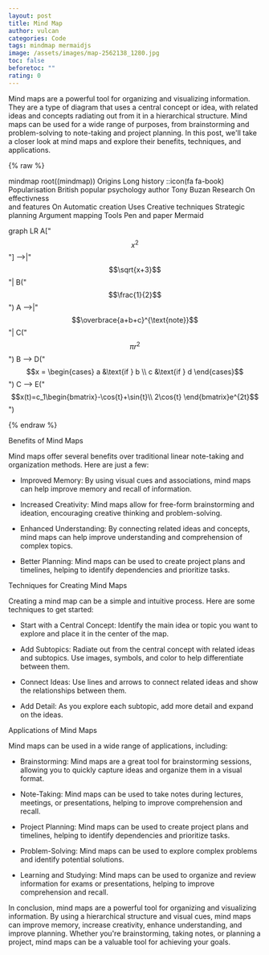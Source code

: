 ```yaml
---
layout: post
title: Mind Map
author: vulcan
categories: Code
tags: mindmap mermaidjs
image: /assets/images/map-2562138_1280.jpg
toc: false
beforetoc: ""
rating: 0
---
```

Mind maps are a powerful tool for organizing and visualizing information. They are a type of diagram that uses a central concept or idea, with related ideas and concepts radiating out from it in a hierarchical structure. Mind maps can be used for a wide range of purposes, from brainstorming and problem-solving to note-taking and project planning. In this post, we'll take a closer look at mind maps and explore their benefits, techniques, and applications.





{% raw %}
<div class="mermaid">
mindmap
root((mindmap))
Origins
Long history
::icon(fa fa-book)
Popularisation
British popular psychology author Tony Buzan
Research
On effectivness<br/>and features
On Automatic creation
Uses
Creative techniques
Strategic planning
Argument mapping
Tools
Pen and paper
Mermaid

graph LR
A["$$x^2$$"] -->|"$$\sqrt{x+3}$$"| B("$$\frac{1}{2}$$")
A -->|"$$\overbrace{a+b+c}^{\text{note}}$$"| C("$$\pi r^2$$")
B --> D("$$x = \begin{cases} a &\text{if } b \\ c &\text{if } d \end{cases}$$")
C --> E("$$x(t)=c_1\begin{bmatrix}-\cos{t}+\sin{t}\\ 2\cos{t} \end{bmatrix}e^{2t}$$")

</div>
{% endraw %}

Benefits of Mind Maps



Mind maps offer several benefits over traditional linear note-taking and organization methods. Here are just a few:



* Improved Memory: By using visual cues and associations, mind maps can help improve memory and recall of information.

* Increased Creativity: Mind maps allow for free-form brainstorming and ideation, encouraging creative thinking and problem-solving.

* Enhanced Understanding: By connecting related ideas and concepts, mind maps can help improve understanding and comprehension of complex topics.

* Better Planning: Mind maps can be used to create project plans and timelines, helping to identify dependencies and prioritize tasks.



Techniques for Creating Mind Maps



Creating a mind map can be a simple and intuitive process. Here are some techniques to get started:



* Start with a Central Concept: Identify the main idea or topic you want to explore and place it in the center of the map.

* Add Subtopics: Radiate out from the central concept with related ideas and subtopics. Use images, symbols, and color to help differentiate between them.

* Connect Ideas: Use lines and arrows to connect related ideas and show the relationships between them.

* Add Detail: As you explore each subtopic, add more detail and expand on the ideas.



Applications of Mind Maps



Mind maps can be used in a wide range of applications, including:



* Brainstorming: Mind maps are a great tool for brainstorming sessions, allowing you to quickly capture ideas and organize them in a visual format.

* Note-Taking: Mind maps can be used to take notes during lectures, meetings, or presentations, helping to improve comprehension and recall.

* Project Planning: Mind maps can be used to create project plans and timelines, helping to identify dependencies and prioritize tasks.

* Problem-Solving: Mind maps can be used to explore complex problems and identify potential solutions.

* Learning and Studying: Mind maps can be used to organize and review information for exams or presentations, helping to improve comprehension and recall.



In conclusion, mind maps are a powerful tool for organizing and visualizing information. By using a hierarchical structure and visual cues, mind maps can improve memory, increase creativity, enhance understanding, and improve planning. Whether you're brainstorming, taking notes, or planning a project, mind maps can be a valuable tool for achieving your goals.



<script src="{{ "/assets/js/mermaid.min.js" | relative_url }}"></script>
